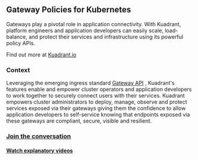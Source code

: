 ## Gateway Policies for Kubernetes

Gateways play a pivotal role in application connectivity. With Kuadrant, platform engineers and application developers can easily scale, load-balance, and protect their services and infrastructure using its powerful policy APIs.

Find out more at [Kuadrant.io](https://kuadrant.io/)

### Context
Leveraging the emerging ingress standard [Gateway API](https://gateway-api.sigs.k8s.io/) , Kuadrant's features enable and empower cluster operators and application developers to work together to securely connect users with their services. Kuadrant empowers cluster administrators to deploy, manage, observe and protect services exposed via their gateways giving them the confidence to allow application developers to self-service knowing that endpoints exposed via these gateways are compliant, secure, visible and resilient.


### [Join the conversation](https://kubernetes.slack.com/archives/C05J0D0V525)
#### [Watch explanatory videos](https://www.youtube.com/@kuadrant)
